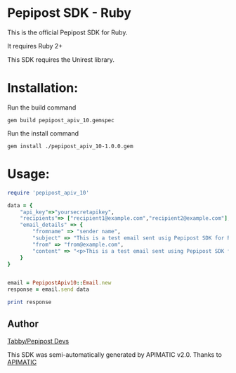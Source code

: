 Pepipost SDK - Ruby
=================
This is the official Pepipost SDK for Ruby. 

It requires Ruby 2+

This SDK requires the Unirest library.

Installation: 
=============
Run the build command

```
gem build pepipost_apiv_10.gemspec
```

Run the install command  
```
gem install ./pepipost_apiv_10-1.0.0.gem
```
Usage:
===========
```ruby
require 'pepipost_apiv_10'

data = { 
    "api_key"=>"yoursecretapikey",
    "recipients"=> ["recipient1@example.com","recipient2@example.com"],
    "email_details" => {
        "fromname" => "sender name",
        "subject" => "This is a test email sent usig Pepipost SDK for Ruby",
        "from" => "from@example.com",
        "content" => "<p>This is a test email sent using Pepipost SDK for Ruby</p>",
    }   
}


email = PepipostApiv10::Email.new 
response = email.send data

print response

```

## Author

[Tabby/Pepipost Devs](http://github.com/itabrezshaikh)

This SDK was semi-automatically generated by APIMATIC v2.0. Thanks to [APIMATIC](http://apimatic.io/)
